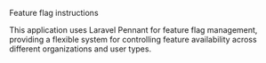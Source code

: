 Feature flag instructions

This application uses Laravel Pennant for feature flag management, providing a flexible system for controlling feature availability across different organizations and user types.
